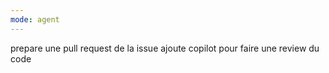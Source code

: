 ```yaml
---
mode: agent
---
```

prepare une pull request de la issue
ajoute copilot pour faire une review du code
